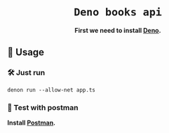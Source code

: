 <div align="center">

  <h1><code>Deno books api</code></h1>

  <strong>First we need to install 
  <a href="https://deno.land/">Deno</a>.</strong>
</div>

## 🚴 Usage

### 🛠️ Just run  

```
denon run --allow-net app.ts
```

### 🔬 Test with postman

  <strong>Install
  <a href="https://www.postman.com/downloads/">Postman</a>.</strong>
